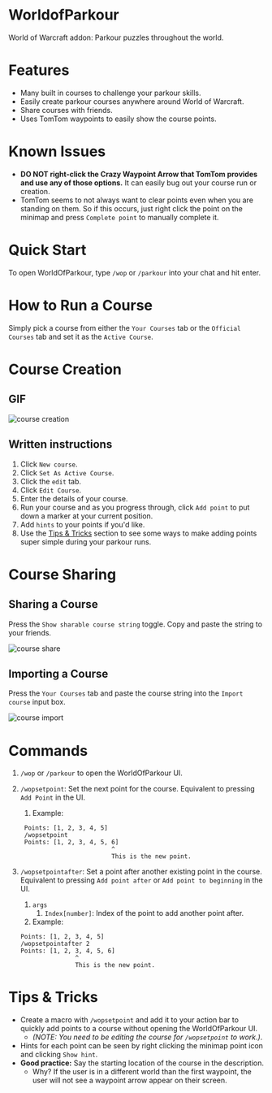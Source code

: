# WorldofParkour
World of Warcraft addon: Parkour puzzles throughout the world.

# Features

* Many built in courses to challenge your parkour skills.
* Easily create parkour courses anywhere around World of Warcraft.
* Share courses with friends.
* Uses TomTom waypoints to easily show the course points.

# Known Issues

* **DO NOT right-click the Crazy Waypoint Arrow that TomTom provides and use any of those options.** It can easily bug out your course run or creation.
* TomTom seems to not always want to clear points even when you are standing on them. So if this occurs, just right click the point on the minimap and press `Complete point` to manually complete it.


# Quick Start

To open WorldOfParkour, type `/wop` or `/parkour` into your chat and hit enter.

# How to Run a Course

Simply pick a course from either the `Your Courses` tab or the `Official Courses` tab and set it as the `Active Course`.

# Course Creation

## GIF

![course creation](https://github.com/jmaldon1/WorldOfParkour/raw/main/docs/media/course_creation.gif "Course Creation")

## Written instructions

1. Click `New course`.
2. Click `Set As Active Course`.
3. Click the `edit` tab.
4. Click `Edit Course`.
5. Enter the details of your course.
6. Run your course and as you progress through, click `Add point` to put down a marker at your current position.
7. Add `hints` to your points if you'd like.
8. Use the [Tips & Tricks](#tips--tricks) section to see some ways to make adding points super simple during your parkour runs.

# Course Sharing

## Sharing a Course

Press the `Show sharable course string` toggle. Copy and paste the string to your friends.

![course share](https://github.com/jmaldon1/WorldOfParkour/raw/main/docs/media/show_course_share.png "Course Share")

## Importing a Course

Press the `Your Courses` tab and paste the course string into the `Import course` input box.

![course import](https://github.com/jmaldon1/WorldOfParkour/raw/main/docs/media/import_course_share.png "Course Import")


# Commands

1. `/wop` or `/parkour` to open the WorldOfParkour UI.

2. `/wopsetpoint`: Set the next point for the course. Equivalent to pressing `Add Point` in the UI.
   1. Example:

   ```
    Points: [1, 2, 3, 4, 5]
    /wopsetpoint
    Points: [1, 2, 3, 4, 5, 6]
                            ^
                            This is the new point.
   ```

3. `/wopsetpointafter`: Set a point after another existing point in the course. Equivalent to pressing `Add point after` or `Add point to beginning` in the UI. 
   1. `args`
      1. `Index[number]`: Index of the point to add another point after.
   2. Example: 
    
    ```
    Points: [1, 2, 3, 4, 5]
    /wopsetpointafter 2
    Points: [1, 2, 3, 4, 5, 6]
                   ^
                   This is the new point.
    ```

# Tips & Tricks

* Create a macro with `/wopsetpoint` and add it to your action bar to quickly add points to a course without opening the WorldOfParkour UI.
  * _(NOTE: You need to be editing the course for `/wopsetpoint` to work.)_.
* Hints for each point can be seen by right clicking the minimap point icon and clicking `Show hint`.
* **Good practice:** Say the starting location of the course in the description.
  * Why? If the user is in a different world than the first waypoint, the user will not see a waypoint arrow appear on their screen.
